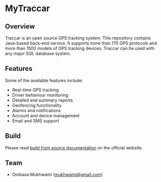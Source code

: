 # MyTraccar
## Overview

Traccar is an open source GPS tracking system. This repository contains Java-based back-end service. It supports more than 170 GPS protocols and more than 1500 models of GPS tracking devices. Traccar can be used with any major SQL database system. 


## Features

Some of the available features include:

- Real-time GPS tracking
- Driver behaviour monitoring
- Detailed and summary reports
- Geofencing functionality
- Alarms and notifications
- Account and device management
- Email and SMS support

## Build

Please read [build from source documentation](https://www.traccar.org/build/) on the official website.

## Team

- Ombasa Mukhwami ([mukhwami@gmail.com](mailto:anton@traccar.org))


